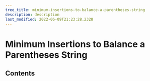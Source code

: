 ```yaml
---
tree_title: minimum-insertions-to-balance-a-parentheses-string
description: description
last_modified: 2022-06-09T21:23:28.2328
---
```


# Minimum Insertions to Balance a Parentheses String

## Contents
